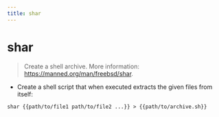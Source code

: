 ```yaml
---
title: shar
---
```

# shar

> Create a shell archive.
> More information: <https://manned.org/man/freebsd/shar>.

- Create a shell script that when executed extracts the given files from itself:

`shar {{path/to/file1 path/to/file2 ...}} > {{path/to/archive.sh}}`
